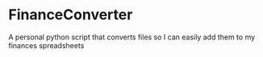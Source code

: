 # FinanceConverter
A personal python script that converts files so I can easily add them to my finances spreadsheets
